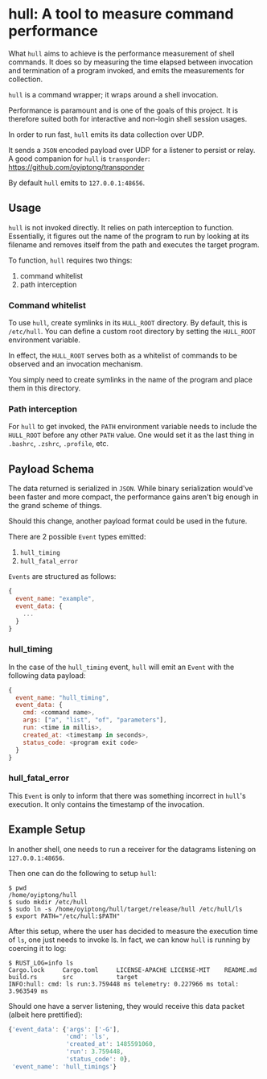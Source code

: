 # hull: A tool to measure command performance

What `hull` aims to achieve is the performance measurement of shell commands. It does so by measuring
the time elapsed between invocation and termination of a program invoked, and emits the measurements
for collection.

`hull` is a command wrapper; it wraps around a shell invocation.

Performance is paramount and is one of the goals of this project. It is therefore suited both for
interactive and non-login shell session usages.

In order to run fast, `hull` emits its data collection over UDP.

It sends a `JSON` encoded payload over UDP for a listener to persist or relay. A good companion
for `hull` is `transponder`: https://github.com/oyiptong/transponder

By default `hull` emits to `127.0.0.1:48656`.

## Usage

`hull` is not invoked directly. It relies on path interception to function. Essentially, it figures
out the name of the program to run by looking at its filename and removes itself from the path and
executes the target program.

To function, `hull` requires two things:

1. command whitelist
2. path interception

### Command whitelist

To use `hull`, create symlinks in its `HULL_ROOT` directory. By default, this is `/etc/hull`.
You can define a custom root directory by setting the `HULL_ROOT` environment variable.

In effect, the `HULL_ROOT` serves both as a whitelist of commands to be observed and an invocation
mechanism.

You simply need to create symlinks in the name of the program and place them in this directory.

### Path interception

For `hull` to get invoked, the `PATH` environment variable needs to include the `HULL_ROOT` before
any other `PATH` value. One would set it as the last thing in `.bashrc`, `.zshrc`, `.profile`, etc.

## Payload Schema

The data returned is serialized in `JSON`. While binary serialization would've been faster and more
compact, the performance gains aren't big enough in the grand scheme of things.

Should this change, another payload format could be used in the future.

There are 2 possible `Event` types emitted:

1. `hull_timing`
2. `hull_fatal_error`

`Events` are structured as follows:

```js
{
  event_name: "example",
  event_data: {
    ...
  }
}
```

### hull_timing

In the case of the `hull_timing` event, `hull` will emit an `Event` with the following data payload:

```js
{
  event_name: "hull_timing",
  event_data: {
    cmd: <command name>,
    args: ["a", "list", "of", "parameters"],
    run: <time in millis>,
    created_at: <timestamp in seconds>,
    status_code: <program exit code>
  }
}
```

### hull_fatal_error 

This `Event` is only to inform that there was something incorrect in `hull`'s execution. It only
contains the timestamp of the invocation.

## Example Setup

In another shell, one needs to run a receiver for the datagrams listening on `127.0.0.1:48656`.

Then one can do the following to setup `hull`:

```
$ pwd
/home/oyiptong/hull
$ sudo mkdir /etc/hull
$ sudo ln -s /home/oyiptong/hull/target/release/hull /etc/hull/ls
$ export PATH="/etc/hull:$PATH"
```

After this setup, where the user has decided to measure the execution time of `ls`, one just needs
to invoke ls. In fact, we can know `hull` is running by coercing it to log:

```
$ RUST_LOG=info ls
Cargo.lock     Cargo.toml     LICENSE-APACHE LICENSE-MIT    README.md      build.rs       src            target
INFO:hull: cmd: ls run:3.759448 ms telemetry: 0.227966 ms total: 3.963549 ms
```

Should one have a server listening, they would receive this data packet (albeit here prettified):

```js
{'event_data': {'args': ['-G'],
                'cmd': 'ls',
                'created_at': 1485591060,
                'run': 3.759448,
                'status_code': 0},
 'event_name': 'hull_timings'}
```

